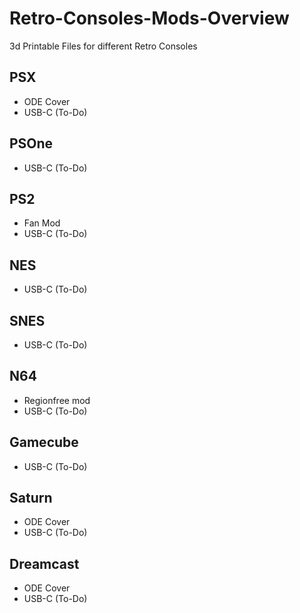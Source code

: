 # Retro-Consoles-Mods-Overview

3d Printable Files for different Retro Consoles

## PSX

- ODE Cover
- USB-C (To-Do)

## PSOne

- USB-C (To-Do)

## PS2

- Fan Mod
- USB-C (To-Do)

## NES

- USB-C (To-Do)

## SNES

- USB-C (To-Do)

## N64

- Regionfree mod
- USB-C (To-Do)

## Gamecube

- USB-C (To-Do)

## Saturn

- ODE Cover
- USB-C (To-Do)

## Dreamcast

- ODE Cover
- USB-C (To-Do)
